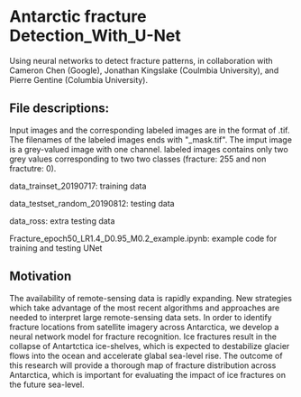 # Antarctic fracture Detection_With_U-Net

Using neural networks to detect fracture patterns, in collaboration with Cameron Chen (Google), Jonathan Kingslake (Coulmbia University), and Pierre Gentine (Columbia University).

## File descriptions:
Input images and the corresponding labeled images are in the format of .tif. The filenames of the labeled images ends with "_mask.tif". The imput image is a grey-valued image with one channel. labeled images contains only two grey values corresponding to two two classes (fracture: 255 and non fractutre: 0).

data_trainset_20190717: training data

data_testset_random_20190812: testing data

data_ross: extra testing data

Fracture_epoch50_LR1.4_D0.95_M0.2_example.ipynb: example code for training and testing UNet

## Motivation
The availability of remote-sensing data is rapidly expanding. New strategies which take advantage of the most recent algorithms and approaches are needed to interpret large remote-sensing data sets. In order to identify fracture locations from satellite imagery across Antarctica, we develop a neural network model for fracture recognition. Ice fractures result in the collapse of Antartctica ice-shelves, which is expected to destabilize glacier flows into the ocean and accelerate glabal sea-level rise. The outcome of this research will provide a thorough map of fracture distribution across Antarctica, which is important for evaluating the impact of ice fractures on the future sea-level.
